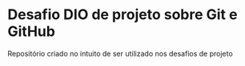 # Desafio DIO de projeto sobre Git e GitHub
Repositório criado no intuito de ser utilizado nos desafios de projeto
